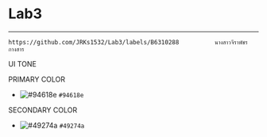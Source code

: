 # Lab3

<hr/>


`` https://github.com/JRKs1532/Lab3/labels/B6310288          นางสาวจีราพัชร  กางสาร     ``

UI TONE 

PRIMARY COLOR
- ![#94618e](https://placehold.co/15x15/94618e/94618e.png) `#94618e`

SECONDARY COLOR
- ![#49274a](https://placehold.co/15x15/49274a/49274a.png) `#49274a`


